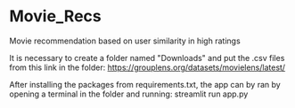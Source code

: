 # Movie_Recs

Movie recommendation based on user similarity in high ratings

It is necessary to create a folder named "Downloads" and put the .csv files from this link in the folder: https://grouplens.org/datasets/movielens/latest/

After installing the packages from requirements.txt, the app can by ran by opening a terminal in the folder and running: streamlit run app.py
